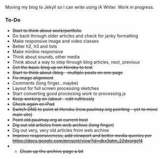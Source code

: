 Moving my blog to Jekyll so I can write using iA Writer. Work in progress.

### To-Do
* ~~Start to think about work/portfolio~~
* Go back through older articles and check for janky formatting
* Make responsive image and video classes
* Better h2, h3 and lists
* Make minibio responsive
* Think about sounds, other media
* Think about a way to step through blog articles, next, previous
*  ~~Get the basic blog up on Heroku to test~~
* ~~Start to think about /blog - multiple posts on one page~~
* ~~Fix image alignment~~
* Comments (long finger…maybe) 
* Layout for full screen processing sketches
* Start converting good processing work to processing.js
* ~~Keep working on /about - edit ruthlessly~~
* ~~Check again on iPad~~
* ~~Switch DNS to point at Heroku (new.paulmay.org pointing - yet to move main site)~~
* ~~Point old.paulmay.org at current host~~
* ~~Dig out old articles from web archive (long finger)~~
* Dig out very, very old articles from web archive
* ~~Improve responsiveness, add viewport and better media queries per https://docs.google.com/present/view?id=dkx3qtm_22dxsrgcf4~~
* * ~~Clean up the archive page a bit~~



